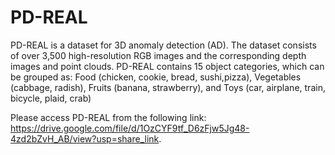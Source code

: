 # PD-REAL
PD-REAL is a dataset for 3D anomaly detection (AD). The dataset consists of over 3,500 high-resolution RGB images and the corresponding depth images and point clouds. PD-REAL contains 15 object categories, which can be grouped as: Food (chicken, cookie, bread, sushi,pizza), Vegetables (cabbage, radish), Fruits (banana, strawberry), and Toys (car, airplane, train, bicycle, plaid, crab)

Please access PD-REAL from the following link: https://drive.google.com/file/d/1OzCYF9tf_D6zFjw5Jg48-4zd2bZvH_AB/view?usp=share_link.





